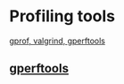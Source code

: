 # Profiling tools
[gprof, valgrind, gperftools](http://gernotklingler.com/blog/gprof-valgrind-gperftools-evaluation-tools-application-level-cpu-profiling-linux/)

## [gperftools](https://github.com/gperftools/gperftools/wiki)



